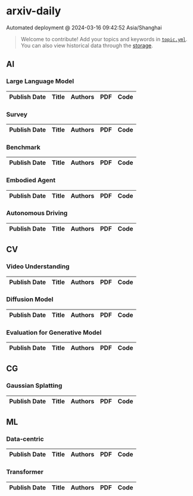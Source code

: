 # arxiv-daily
 Automated deployment @ 2024-03-16 09:42:52 Asia/Shanghai
> Welcome to contribute! Add your topics and keywords in [`topic.yml`](https://github.com/beiyuouo/arxiv-daily/blob/main/database/topic.yml).
> You can also view historical data through the [storage](https://github.com/beiyuouo/arxiv-daily/blob/main/database/storage).

## AI

### Large Language Model
|Publish Date|Title|Authors|PDF|Code|
| :---: | :---: | :---: | :---: | :---: |

### Survey
|Publish Date|Title|Authors|PDF|Code|
| :---: | :---: | :---: | :---: | :---: |

### Benchmark
|Publish Date|Title|Authors|PDF|Code|
| :---: | :---: | :---: | :---: | :---: |

### Embodied Agent
|Publish Date|Title|Authors|PDF|Code|
| :---: | :---: | :---: | :---: | :---: |

### Autonomous Driving
|Publish Date|Title|Authors|PDF|Code|
| :---: | :---: | :---: | :---: | :---: |

## CV

### Video Understanding
|Publish Date|Title|Authors|PDF|Code|
| :---: | :---: | :---: | :---: | :---: |

### Diffusion Model
|Publish Date|Title|Authors|PDF|Code|
| :---: | :---: | :---: | :---: | :---: |

### Evaluation for Generative Model
|Publish Date|Title|Authors|PDF|Code|
| :---: | :---: | :---: | :---: | :---: |

## CG

### Gaussian Splatting
|Publish Date|Title|Authors|PDF|Code|
| :---: | :---: | :---: | :---: | :---: |

## ML

### Data-centric
|Publish Date|Title|Authors|PDF|Code|
| :---: | :---: | :---: | :---: | :---: |

### Transformer
|Publish Date|Title|Authors|PDF|Code|
| :---: | :---: | :---: | :---: | :---: |
